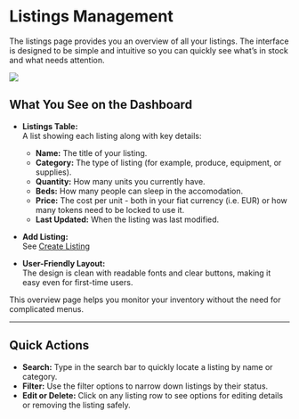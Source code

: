 # Listings Management

The listings page provides you an overview of all your listings. The interface is designed to be simple and intuitive so you can quickly see what’s in stock and what needs attention.

![](https://github.com/user-attachments/assets/a7c20b7c-ee08-4e36-9b7e-6224e8892744)

## What You See on the Dashboard

- **Listings Table:**  
  A list showing each listing along with key details:
  - **Name:** The title of your listing.
  - **Category:** The type of listing (for example, produce, equipment, or supplies).
  - **Quantity:** How many units you currently have.
  - **Beds:** How many people can sleep in the accomodation.
  - **Price:** The cost per unit - both in your fiat currency (i.e. EUR) or how many tokens need to be locked to use it.
  - **Last Updated:** When the listing was last modified.

- **Add Listing:**  
  See [Create Listing](https://closer.gitbook.io/documentation/inventory-management/create-listing)

- **User-Friendly Layout:**  
  The design is clean with readable fonts and clear buttons, making it easy even for first-time users.

This overview page helps you monitor your inventory without the need for complicated menus.

---

## Quick Actions

- **Search:** Type in the search bar to quickly locate a listing by name or category.
- **Filter:** Use the filter options to narrow down listings by their status.
- **Edit or Delete:** Click on any listing row to see options for editing details or removing the listing safely.
